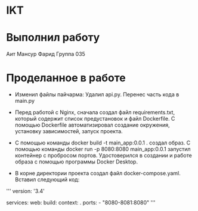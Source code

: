 # IKT
# Выполнил работу
Аит Мансур Фарид Группа 035
# Проделанное в работе
- Изменил файлы пайчарма: Удалил api.py. Перенес часть кода в main.py

- Перед работой с Nginx, сначала создал файл requirements.txt, который содержит список предустановок и файл Dockerfile. С помощью Dockerfile автоматизировал создание окружения, установку зависимостей, запуск проекта.

- С помощью команды docker build -t main_app:0.0.1 . создал образ. С помощью команды docker run -p 8080:8080 main_app:0.0.1 запустил контейнер с пробросом портов. Удостоверился в создании и работе образа с помощью программы Docker Desktop.

- В корне директории проекта создал файл docker-compose.yaml. Вставил следующий код:

'''
version: '3.4'

services:
    web:
        build:
            context: .
        ports:
            - "8080-8081:8080" 
'''
